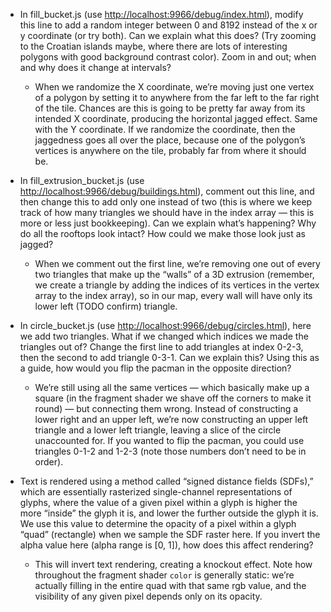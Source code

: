 * In fill_bucket.js (use [http://localhost:9966/debug/index.html](http://localhost:9966/debug/index.html)), modify this line to add a random integer between 0 and 8192 instead of the x or y coordinate (or try both). Can we explain what this does? (Try zooming to the Croatian islands maybe, where there are lots of interesting polygons with good background contrast color). Zoom in and out; when and why does it change at intervals?
    * When we randomize the X coordinate, we’re moving just one vertex of a polygon by setting it to anywhere from the far left to the far right of the tile. Chances are this is going to be pretty far away from its intended X coordinate, producing the horizontal jagged effect. Same with the Y coordinate. If we randomize the coordinate, then the jaggedness goes all over the place, because one of the polygon’s vertices is anywhere on the tile, probably far from where it should be.

* In fill_extrusion_bucket.js (use [http://localhost:9966/debug/buildings.html](http://localhost:9966/debug/buildings.html)), comment out this line, and then change this to add only one instead of two (this is where we keep track of how many triangles we should have in the index array — this is more or less just bookkeeping). Can we explain what’s happening? Why do all the rooftops look intact? How could we make those look just as jagged?
    * When we comment out the first line, we’re removing one out of every two triangles that make up the “walls” of a 3D extrusion (remember, we create a triangle by adding the indices of its vertices in the vertex array to the index array), so in our map, every wall will have only its lower left (TODO confirm) triangle.

* In circle_bucket.js (use [http://localhost:9966/debug/circles.html](http://localhost:9966/debug/circles.html)), here we add two triangles. What if we changed which indices we made the triangles out of? Change the first line to add triangles at index 0-2-3, then the second to add triangle 0-3-1. Can we explain this? Using this as a guide, how would you flip the pacman in the opposite direction?
    * We’re still using all the same vertices — which basically make up a square (in the fragment shader we shave off the corners to make it round) — but connecting them wrong. Instead of constructing a lower right and an upper left, we’re now constructing an upper left triangle and a lower left triangle, leaving a slice of the circle unaccounted for. If you wanted to flip the pacman, you could use triangles 0-1-2 and 1-2-3 (note those numbers don’t need to be in order).

* Text is rendered using a method called “signed distance fields (SDFs),” which are essentially rasterized single-channel representations of glyphs, where the value of a given pixel within a glyph is higher the more “inside” the glyph it is, and lower the further outside the glyph it is. We use this value to determine the opacity of a pixel within a glyph “quad” (rectangle) when we sample the SDF raster here. If you invert the alpha value here (alpha range is [0, 1]), how does this affect rendering?
    * This will invert text rendering, creating a knockout effect. Note how throughout the fragment shader `color` is generally static: we’re actually filling in the entire quad with that same rgb value, and the visibility of any given pixel depends only on its opacity.
